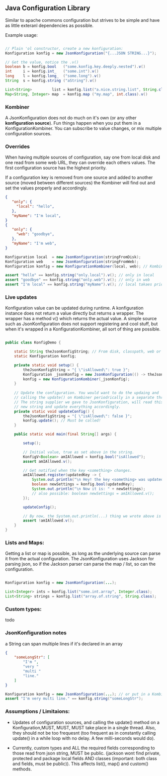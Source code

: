 
## Java Configuration Library

Similar to apache commons configuration but strives to be simple and have as
little exteranl dependencies as possible.

Example usage:

```java

// Plain 'ol constructor, create a new konfiguration:
Konfiguration konfig = new JsonKonfiguration("{...JSON STRING...}");

// Get the value, notice the .v()
boolean b = konfig.bool   ("some.konfig.key.deeply.nested").v()
int     i = konfig.int_   ("some.int").v()
long    l = konfig.long_  ("some.long").v()
String  s = konfig.string ("aString").v()

List<String>         list = konfig.list("a.nice.string.list", String.class).v()
Map<String, Integer> map  = konfig.map ("my.map", int.class).v()

```


### Kombiner

A JsonKonfiguration does not do much on it's own (or any other 
<b>konfiguration source</b>). Fun things happen when you put them in a 
KonfigurationKombiner. You can subscribe to value changes, or mix multiple
configuration sources.


### Overrides

When having multiple sources of configuration, say one from local disk and
one read from some web URL, they can override each others values. The first
configuration source has the highest priority.

If a configuration key is removed from one source and added to another source
(moved between different sources) the Kombiner will find out and set the values 
properly and accordingly.

```json
{
   "only": {
     "local": "hello",
   },
   "myName": "I'm local",
}
{
   "only": {
     "web": "goodbye",
   }, 
   "myName": "I'm web",
}
```

```java
Konfiguration local  = new JsonKonfiguration(stringFromDisk);
Konfiguration web    = new JsonKonfiguration(stringFromWeb);
Konfiguration konfig = new KonfigurationKombiner(local, web); // Kombine!

assert "hello" == konfig.string("only.local").v(); // only in local
assert "goodbye" == konfig.string("only.web").v(); // only in web
assert "I'm local" == konfig.string("myName").v(); // local takaes priority

```

### Live updates

Konfiguration value can be updated during runtime. A konfiguration instance
does not return a value directly but returns a wrapper. The wrapper has a method
v() which returns the actual value. 
A simple source such as JsonKonfiguration does not support registering and cool
stuff, but when it's wrapped in a KonfigurationKombiner, all sort of thing are
possible.

```java

public class KonfigDemo {

    static String theJsonKonfigString; // From disk, classpath, web or ...
    static Konfiguration konfig;

    private static void setup() {
        theJsonKonfigString = "{ \"isAllowed\": true }";
        Konfiguration _jsonKonfig = new JsonKonfiguration(() -> theJsonKonfigString);
        konfig = new KonfigurationKombiner(_jsonKonfig);
    }
    
    // Update the configuration. You would want to do the updaing and 
    // calling the update() on Kombiner periodrically in a separate thread.
    // The string supplier we gave to JsonKonfiguration, will read this
    // new string and update everything accordingly.
    private static void updateConfig() {
        theJsonKonfigString = "{ \"isAllowed\": false }";
        konfig.update(); // Must be called!
    }

    public static void main(final String[] args) {

        setup();

        // Initial value, true as set above in the string.
        KonfigV<Boolean> amIAllowed = konfig.bool("isAllowed");
        assert amIAllowed.v();

        // Get notified when the key <something> changes.
        amIAllowed.register(updatedKey -> {
            System.out.println("\n Hey! the key <something> was updated!";
            boolean newSettings = konfig.bool(updatedKey);
            System.out.println("\n Now it is: " + newSettings);
            // also possible: boolean newSettings = amIAllowed.v();
        });

        updateConfig();

        // By now, the System.out.println(...) thing we wrote above is also called.
        assert !amIAllowed.v();
    }
}

```


### Lists and Maps:

Getting a list or map is possible, as long as the underlying source can parse
it from the actual configuration. The JsonKonfiguration uses Jackson for 
parsing json, so if the Jackson parser can parse the map / list, so can the 
configuration.

```java

Konfiguration konfig = new JsonKonfiguration(...);

List<Integer> ints = konfig.list("some.int.array", Integer.class);
List<String> strings = konfig.list("array.of.string", String.class);
```

### Custom types:

todo

### JsonKonfiguration notes

a String can span multiple lines if it's declared in an array

```json
{
    "someLongStr": [
        "I'm ",
        "very "
        "multi "
        "line."
    ]
}
```

```java
Konfiguration konfig = new JsonKonfiguration(...); // or put in a Kombiner
assert "I'm very multi line." == konfig.string("someLongStr");
```


### Assumptions / Limitaions:

 - Updates of configuration sources, and calling the update() method on a 
   Konfiguration,MUST, MUST, MUST take place in a single thread. 
   Also, they should not be too frequesnt (too frequent as in constantly 
   calling update() in a while loop with no delay. A few milli-seconds would do).
 
 - Currently, custom types and ALL the required fields corresponding to those 
   read from json string, MUST be public. (jackson wont find private, protected
   and package local fields AND classes (important: both class and fields, must
   be public)). This affects list(), map() and custom() methods.

